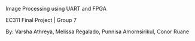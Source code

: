 Image Processing using UART and FPGA 


EC311 Final Project | Group 7 


By: Varsha Athreya, Melissa Regalado, Punnisa Amornsirikul, Conor Ruane


